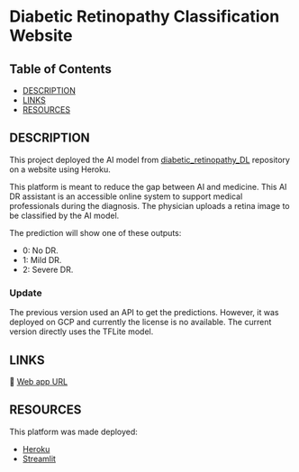 # Diabetic Retinopathy Classification Website

## Table of Contents

- [DESCRIPTION](#description)
- [LINKS](#links)
- [RESOURCES](#resources)

## DESCRIPTION

This project deployed the AI model from [diabetic_retinopathy_DL](https://github.com/Leoes98/diabetic_retinopathy_DL) repository on a website using Heroku.


This platform is meant to reduce the gap between AI and medicine. This AI DR assistant is an accessible online system to support medical professionals during the diagnosis. The physician uploads a retina image to be classified by the AI model.


The prediction will show one of these outputs:

- 0: No DR.
- 1: Mild DR.
- 2: Severe DR.

### Update
The previous version used an API to get the predictions. However, it was deployed on GCP and currently the license is no available. The current version directly uses the TFLite model.

## LINKS

🌟 [Web app URL](https://diabetic-retinopathy-dl.herokuapp.com/)


## RESOURCES

This platform was made deployed:
- [Heroku](https://www.heroku.com/)
- [Streamlit](https://streamlit.io/)
